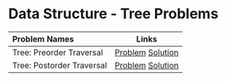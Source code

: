 # Data Structure - Tree Problems

|Problem Names|Links|
| :--- | :---: |
Tree: Preorder Traversal | [Problem](https://www.hackerrank.com/challenges/tree-preorder-traversal/problem)  [Solution](https://github.com/SiddharthaPramanik/Hacker-Rank/blob/master/Problem-Solving/Data-Structures/Tree/preorder-traversal.py) |
Tree: Postorder Traversal | [Problem](https://www.hackerrank.com/challenges/tree-postorder-traversal/problem)  [Solution](https://github.com/SiddharthaPramanik/Hacker-Rank/blob/master/Problem-Solving/Data-Structures/Tree/postorder-traversal.py) |